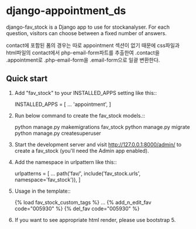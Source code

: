 django-appointment_ds
==========

django-fav_stock is a Django app to use for stockanalyser. For each question,
visitors can choose between a fixed number of answers.

contact에 포함된 폼의 경우는 따로 appointment 섹션이 없기 때문에 css파일과 html파일의 contact에서 php-email-form파트를
추출한여 .contact을 .appointment로 .php-email-form을 .email-form으로 일괄 변환한다.

Quick start
------------

1. Add "fav_stock" to your INSTALLED_APPS setting like this::

    INSTALLED_APPS = [
        ...
        'appointment',
    ]

2. Run below command to create the fav_stock models.::

    python manage.py makemigrations fav_stock
    python manage.py migrate
    python manage.py createsuperuser

3. Start the development server and visit http://127.0.0.1:8000/admin/
   to create a fav_stock (you'll need the Admin app enabled).

4. Add the namespace in urlpattern like this::

    urlpatterns = [
    ...
      path('fav/', include('fav_stock.urls', namespace='fav_stock')),
    ]

5. Usage in the template::

    {% load fav_stock_custom_tags %}
    ...
    {% add_n_edit_fav code="005930" %}
    {% del_fav code="005930" %}

6. If you want to see appropriate html render, please use bootstrap 5.
